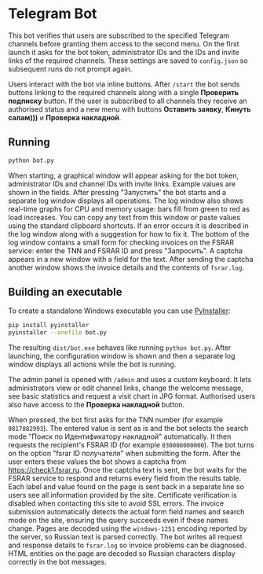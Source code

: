 # Telegram Bot

This bot verifies that users are subscribed to the specified Telegram channels before granting them access to the second menu. On the first launch it asks for the bot token, administrator IDs and the IDs and invite links of the required channels. These settings are saved to `config.json` so subsequent runs do not prompt again.

Users interact with the bot via inline buttons. After `/start` the bot sends buttons linking to the required channels along with a single **Проверить подписку** button. If the user is subscribed to all channels they receive an authorised status and a new menu with buttons **Оставить заявку**, **Кинуть салам)))** и **Проверка накладной**.

## Running

```bash
python bot.py
```
When starting, a graphical window will appear asking for the bot token,
administrator IDs and channel IDs with invite links. Example values are shown in the fields. After pressing
"Запустить" the bot starts and a separate log window displays all
operations. The log window also shows real-time graphs for CPU and
memory usage: bars fill from green to red as load increases. You can copy
any text from this window or paste values using the standard clipboard
shortcuts. If an error occurs it is described in the log window along with a suggestion for how
to fix it. The bottom of the log window contains a small form for
checking invoices on the FSRAR service: enter the TNN and FSRAR ID and
press "Запросить". A captcha appears in a new window with a field for the
text. After sending the captcha another window shows the invoice details
and the contents of `fsrar.log`.

## Building an executable

To create a standalone Windows executable you can use [PyInstaller](https://pyinstaller.org/):

```bash
pip install pyinstaller
pyinstaller --onefile bot.py
```

The resulting `dist/bot.exe` behaves like running `python bot.py`. After
launching, the configuration window is shown and then a separate log window
displays all actions while the bot is running.

The admin panel is opened with `/admin` and uses a custom keyboard. It lets
administrators view or edit channel links, change the welcome message,
see basic statistics and request a visit chart in JPG format. Authorised
users also have access to the **Проверка накладной** button.

When pressed, the bot first asks for the TNN number (for example `0817882993`).
The entered value is sent as is and the bot selects the search mode
"Поиск по Идентификатору накладной" automatically. It then requests the recipient's
FSRAR ID (for example `030000000000`). The bot turns on the option "fsrar ID получателя"
when submitting the form. After the
user enters these values the bot shows a captcha from
<https://check1.fsrar.ru>. Once the captcha text is sent, the bot waits for the
FSRAR service to respond and returns every field from the results table. Each
label and value found on the page is sent back in a separate line so users see
all information provided by the site. Certificate verification is disabled when
contacting this site to avoid SSL errors. The invoice submission automatically
detects the actual form field names and search mode on the site, ensuring the
query succeeds even if these names change. Pages are decoded using the
`windows-1251` encoding reported by the server, so Russian text is parsed
correctly. The bot writes all request and response details to `fsrar.log` so
invoice problems can be diagnosed. HTML entities on the page are decoded so
Russian characters display correctly in the bot messages.
